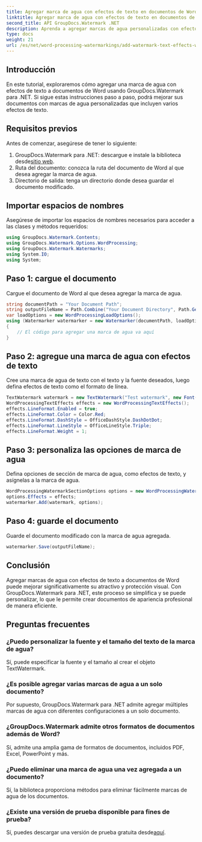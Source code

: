 ```yaml
---
title: Agregar marca de agua con efectos de texto en documentos de Word
linktitle: Agregar marca de agua con efectos de texto en documentos de Word
second_title: API GroupDocs.Watermark .NET
description: Aprenda a agregar marcas de agua personalizadas con efectos de texto a documentos de Word usando GroupDocs.Watermark para .NET. Documente la seguridad y el atractivo visual sin esfuerzo.
type: docs
weight: 21
url: /es/net/word-processing-watermarkings/add-watermark-text-effects-word-docs/
---
```

## Introducción
En este tutorial, exploraremos cómo agregar una marca de agua con efectos de texto a documentos de Word usando GroupDocs.Watermark para .NET. Si sigue estas instrucciones paso a paso, podrá mejorar sus documentos con marcas de agua personalizadas que incluyen varios efectos de texto.
## Requisitos previos
Antes de comenzar, asegúrese de tener lo siguiente:
1.  GroupDocs.Watermark para .NET: descargue e instale la biblioteca desde[sitio web](https://releases.groupdocs.com/Watermark/net/).
2. Ruta del documento: conozca la ruta del documento de Word al que desea agregar la marca de agua.
3. Directorio de salida: tenga un directorio donde desea guardar el documento modificado.

## Importar espacios de nombres
Asegúrese de importar los espacios de nombres necesarios para acceder a las clases y métodos requeridos:
```csharp
using GroupDocs.Watermark.Contents;
using GroupDocs.Watermark.Options.WordProcessing;
using GroupDocs.Watermark.Watermarks;
using System.IO;
using System;
```
## Paso 1: cargue el documento
Cargue el documento de Word al que desea agregar la marca de agua.
```csharp
string documentPath = "Your Document Path";
string outputFileName = Path.Combine("Your Document Directory", Path.GetFileName(documentPath));
var loadOptions = new WordProcessingLoadOptions();
using (Watermarker watermarker = new Watermarker(documentPath, loadOptions))
{
    // El código para agregar una marca de agua va aquí
}
```
## Paso 2: agregue una marca de agua con efectos de texto
Cree una marca de agua de texto con el texto y la fuente deseados, luego defina efectos de texto como el formato de línea.
```csharp
TextWatermark watermark = new TextWatermark("Test watermark", new Font("Arial", 19));
WordProcessingTextEffects effects = new WordProcessingTextEffects();
effects.LineFormat.Enabled = true;
effects.LineFormat.Color = Color.Red;
effects.LineFormat.DashStyle = OfficeDashStyle.DashDotDot;
effects.LineFormat.LineStyle = OfficeLineStyle.Triple;
effects.LineFormat.Weight = 1;
```
## Paso 3: personaliza las opciones de marca de agua
Defina opciones de sección de marca de agua, como efectos de texto, y asígnelas a la marca de agua.
```csharp
WordProcessingWatermarkSectionOptions options = new WordProcessingWatermarkSectionOptions();
options.Effects = effects;
watermarker.Add(watermark, options);
```
## Paso 4: guarde el documento
Guarde el documento modificado con la marca de agua agregada.
```csharp
watermarker.Save(outputFileName);
```

## Conclusión
Agregar marcas de agua con efectos de texto a documentos de Word puede mejorar significativamente su atractivo y protección visual. Con GroupDocs.Watermark para .NET, este proceso se simplifica y se puede personalizar, lo que le permite crear documentos de apariencia profesional de manera eficiente.
## Preguntas frecuentes
### ¿Puedo personalizar la fuente y el tamaño del texto de la marca de agua?
Sí, puede especificar la fuente y el tamaño al crear el objeto TextWatermark.
### ¿Es posible agregar varias marcas de agua a un solo documento?
Por supuesto, GroupDocs.Watermark para .NET admite agregar múltiples marcas de agua con diferentes configuraciones a un solo documento.
### ¿GroupDocs.Watermark admite otros formatos de documentos además de Word?
Sí, admite una amplia gama de formatos de documentos, incluidos PDF, Excel, PowerPoint y más.
### ¿Puedo eliminar una marca de agua una vez agregada a un documento?
Sí, la biblioteca proporciona métodos para eliminar fácilmente marcas de agua de los documentos.
### ¿Existe una versión de prueba disponible para fines de prueba?
 Sí, puedes descargar una versión de prueba gratuita desde[aquí](https://releases.groupdocs.com/).